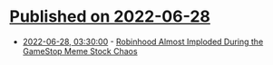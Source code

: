 # [Published on 2022-06-28](index.md)

* [2022-06-28, 03:30:00](https://slashdot.org/story/22/06/27/2153256/robinhood-almost-imploded-during-the-gamestop-meme-stock-chaos?utm_source=rss1.0mainlinkanon&utm_medium=feed) - [Robinhood Almost Imploded During the GameStop Meme Stock Chaos](https://slashdot.org/story/22/06/27/2153256/robinhood-almost-imploded-during-the-gamestop-meme-stock-chaos?utm_source=rss1.0mainlinkanon&utm_medium=feed)

